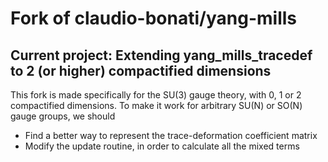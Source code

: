 # Fork of claudio-bonati/yang-mills
## Current project: Extending yang\_mills\_tracedef to 2 (or higher) compactified dimensions

This fork is made specifically for the SU(3) gauge theory, with 0, 1 or 2 compactified dimensions.
To make it work for arbitrary SU(N) or SO(N) gauge groups, we should
- Find a better way to represent the trace-deformation coefficient matrix
- Modify the update routine, in order to calculate all the mixed terms
